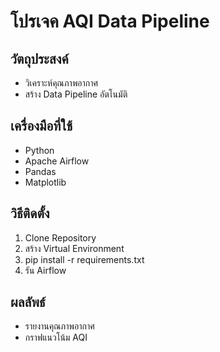 # โปรเจค AQI Data Pipeline

## วัตถุประสงค์
- วิเคราะห์คุณภาพอากาศ
- สร้าง Data Pipeline อัตโนมัติ

## เครื่องมือที่ใช้
- Python
- Apache Airflow
- Pandas
- Matplotlib

## วิธีติดตั้ง
1. Clone Repository
2. สร้าง Virtual Environment
3. pip install -r requirements.txt
4. รัน Airflow

## ผลลัพธ์
- รายงานคุณภาพอากาศ
- กราฟแนวโน้ม AQI